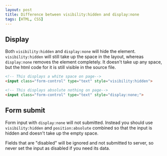 ```yaml
---
layout: post
title: Difference between visibility:hidden and display:none
tags: [HTML, CSS]
---
```


## Display

Both `visibility:hidden` and `display:none` will hide the element. `visibility:hidden` will still take up the space in the layout, whereas `display:none` removes the element completely. It doesn't take up any space, but the html code for it is still visible in the source file.

```html
<!-- This displays a white space on page-->
<input class="form-control" type="text" style="visibility:hidden">

<!-- This displays absolute nothing on page-->
<input class="form-control" type="text" style="display:none;">
```

## Form submit

Form input with `display:none` will not submitted. Instead you should use `visibility:hidden` and `position:absolute` combined so that the input is hidden and doesn't take up the empty space.

Fields that are "disabled" will be ignored and not submitted to server, so never set the input as disabled if you need its data.
